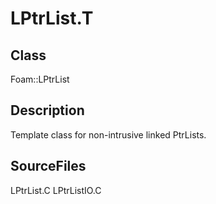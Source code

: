 # LPtrList.T 
## Class
Foam::LPtrList

## Description
Template class for non-intrusive linked PtrLists.

## SourceFiles
LPtrList.C
LPtrListIO.C

